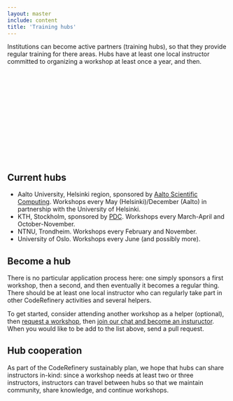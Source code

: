 ```yaml
---
layout: master
include: content
title: 'Training hubs'
---
```


<div class="row">
  <div class="col-sm-6">
    <p>
    Institutions can become active partners (training hubs), so that they provide regular
    training for there areas.  Hubs have at least one local instructor
    committed to organizing a workshop at least once a year, and then.
    </p>
  </div>
  <div class="col-sm-6">
  <div id="mapid" style="width: 300px; height: 200px;"></div>
  <script>
      var map_hubs = L.map('mapid').setView([61.0, 15.0], 4);

      L.tileLayer('https://{s}.tile.openstreetmap.org/{z}/{x}/{y}.png', {}).addTo(map_hubs);

      let hubs = [
          {lat: 59.348442, lon: 18.072857, title: 'KTH/PDC Stockholm'},
          {lat: 59.943530, lon: 10.717122, title: 'University of Oslo/ USIT'},
          {lat: 60.186802, lon: 24.821555, title: 'Aalto University'},
          {lat: 63.415677, lon: 10.405992, title: 'NTNU Trondheim'},
      ];

      for (const hub of hubs){
          marker = L.circleMarker([hub.lat, hub.lon], {radius: 15}).addTo(map_hubs);
          marker.bindPopup(hub.title);
          marker.on('mouseover', function (e) {
              this.openPopup();
          });
          marker.on('mouseout', function (e) {
              this.closePopup();
          });
      }
  </script>
  </div>
</div>


## Current hubs

* Aalto University, Helsinki region, sponsored by [Aalto Scientific
  Computing](https://scicomp.aalto.fi/).
  Workshops every May (Helsinki)/December (Aalto) in partnership with
  the University of Helsinki.
* KTH, Stockholm, sponsored by [PDC](https://www.pdc.kth.se/).
  Workshops every March-April and October-November.
* NTNU, Trondheim. Workshops every February and November.
* University of Oslo. Workshops every June (and possibly more).


## Become a hub

There is no particular application process here: one simply sponsors a
first workshop, then a second, and then eventually it becomes a
regular thing.  There should be at least one local instructor who can
regularly take part in other CodeRefinery activities and several
helpers.

To get started, consider attending another workshop as a helper
(optional), then [request a workshop](/workshops/), then [join our
chat and become an instuructor](/get-involved/).  When you would like
to be add to the list above, send a pull request.

## Hub cooperation

As part of the CodeRefinery sustainably plan, we hope that hubs can
share instructors in-kind: since a workshop needs at least two or
three instructors, instructors can travel between hubs so that we
maintain community, share knowledge, and continue workshops.
